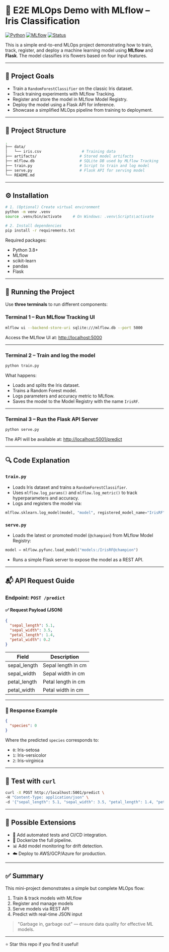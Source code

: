 # 🌸 E2E MLOps Demo with MLflow – Iris Classification

[![Python](https://img.shields.io/badge/Python-3.8%2B-blue.svg)](https://www.python.org/)
[![MLflow](https://img.shields.io/badge/MLflow-Tracking%2C%20Registry-orange.svg)](https://mlflow.org/)
[![Status](https://img.shields.io/badge/Status-Completed-brightgreen.svg)]()

This is a simple end-to-end MLOps project demonstrating how to train, track, register, and deploy a machine learning model using **MLflow** and **Flask**. The model classifies iris flowers based on four input features.

---

## 🧠 Project Goals

- Train a `RandomForestClassifier` on the classic Iris dataset.
- Track training experiments with MLflow Tracking.
- Register and store the model in MLflow Model Registry.
- Deploy the model using a Flask API for inference.
- Showcase a simplified MLOps pipeline from training to deployment.

---

## 📁 Project Structure

```bash
.
├── data/
│   └── iris.csv                  # Training data
├── artifacts/                   # Stored model artifacts
├── mlflow.db                    # SQLite DB used by MLflow Tracking
├── train.py                     # Script to train and log model
├── serve.py                     # Flask API for serving model
└── README.md
```

---

## ⚙️ Installation

```bash
# 1. (Optional) Create virtual environment
python -m venv .venv
source .venv/bin/activate     # On Windows: .venv\Scripts\activate

# 2. Install dependencies
pip install -r requirements.txt
```

Required packages:
- Python 3.8+
- MLflow
- scikit-learn
- pandas
- Flask

---

## 🚀 Running the Project

Use **three terminals** to run different components:

### Terminal 1 – Run MLflow Tracking UI

```bash
mlflow ui --backend-store-uri sqlite:///mlflow.db --port 5000
```

Access the MLflow UI at: [http://localhost:5000](http://localhost:5000)

---

### Terminal 2 – Train and log the model

```bash
python train.py
```

What happens:
- Loads and splits the Iris dataset.
- Trains a Random Forest model.
- Logs parameters and accuracy metric to MLflow.
- Saves the model to the Model Registry with the name `IrisRF`.

---

### Terminal 3 – Run the Flask API Server

```bash
python serve.py
```

The API will be available at: [http://localhost:5001/predict](http://localhost:5001/predict)

---

## 🔍 Code Explanation

### `train.py`
- Loads Iris dataset and trains a `RandomForestClassifier`.
- Uses `mlflow.log_params()` and `mlflow.log_metric()` to track hyperparameters and accuracy.
- Logs and registers the model via:
```python
mlflow.sklearn.log_model(model, "model", registered_model_name="IrisRF")
```

### `serve.py`
- Loads the latest or promoted model (`@champion`) from MLflow Model Registry:
```python
model = mlflow.pyfunc.load_model("models:/IrisRF@champion")
```
- Runs a simple Flask server to expose the model as a REST API.

---

## 📬 API Request Guide

### Endpoint: `POST /predict`

#### ✅ Request Payload (JSON)
```json
{
  "sepal_length": 5.1,
  "sepal_width": 3.5,
  "petal_length": 1.4,
  "petal_width": 0.2
}
```

| Field         | Description                   |
|---------------|-------------------------------|
| sepal_length  | Sepal length in cm            |
| sepal_width   | Sepal width in cm             |
| petal_length  | Petal length in cm            |
| petal_width   | Petal width in cm             |

---

### 🧾 Response Example

```json
{
  "species": 0
}
```

Where the predicted `species` corresponds to:
- `0`: Iris-setosa
- `1`: Iris-versicolor
- `2`: Iris-virginica

---

## 🧪 Test with `curl`

```bash
curl -X POST http://localhost:5001/predict \
-H "Content-Type: application/json" \
-d '{"sepal_length": 5.1, "sepal_width": 3.5, "petal_length": 1.4, "petal_width": 0.2}'
```

---

## 🔄 Possible Extensions

- 🧪 Add automated tests and CI/CD integration.
- 🐳 Dockerize the full pipeline.
- 📊 Add model monitoring for drift detection.
- ☁️ Deploy to AWS/GCP/Azure for production.

---

## ✅ Summary

This mini-project demonstrates a simple but complete MLOps flow:
1. Train & track models with MLflow
2. Register and manage models
3. Serve models via REST API
4. Predict with real-time JSON input

> "Garbage in, garbage out" — ensure data quality for effective ML models.

---

⭐️ Star this repo if you find it useful!
